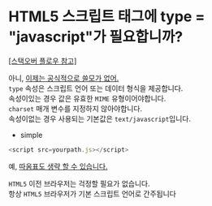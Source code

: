 


# HTML5 스크립트 태그에 type = "javascript"가 필요합니까?

[[스택오버 플로우 참고]](https://stackoverflow.com/questions/14323376/do-html5-script-tag-need-type-javascript)
  
  
아니, [이제는 공식적으로 쓸모가 없어.](https://www.w3.org/TR/html5/scripting-1.html#the-script-element)  
`type` 속성은 스크립트 언어 또는 데이터 형식을 제공합니다.  
속성이있는 경우 값은 유효한 `MIME` 유형이어야합니다.  
`charset` 매개 변수를 지정하지 않아야합니다.  
속성이없는 경우 사용되는 기본값은 `text/javascript`입니다. 

- simple
~~~javascript
<script src=yourpath.js></script>
~~~

예, [따옴표도 생략 할 수 있습니다.](http://w3c.github.io/html/syntax.html#elements-attributes)  

`HTML5` 이전 브라우저는 걱정할 필요가 없습니다.  
항상 `HTML5` 브라우저가 기본 스크립트 언어로 간주됩니다  
